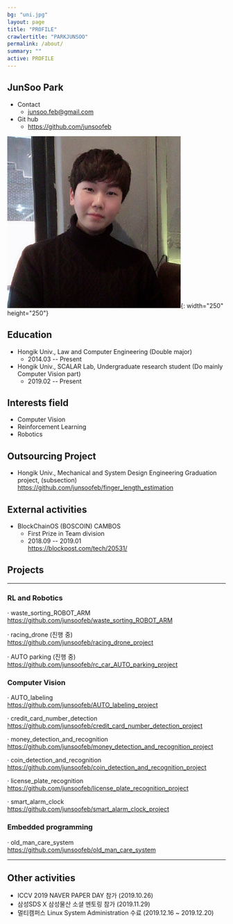 ```yaml
---
bg: "uni.jpg"
layout: page
title: "PROFILE"
crawlertitle: "PARKJUNSOO"
permalink: /about/
summary: ""
active: PROFILE
---
```


## JunSoo Park 
  * Contact  
    + junsoo.feb@gmail.com
  * Git hub  
    + <https://github.com/junsoofeb>  

![me](https://github.com/junsoofeb/junsoofeb.github.io/raw/master/assets/images/me.png){: width="250" height="250"}

## Education 
  * Hongik Univ., Law and Computer Engineering (Double major)  
    + 2014.03 -- Present  
  * Hongik Univ., SCALAR Lab, Undergraduate research student (Do mainly Computer Vision part)  
    + 2019.02 -- Present  
    
## Interests field  
  * Computer Vision
  * Reinforcement Learning 
  * Robotics  
   
## Outsourcing Project
  * Hongik Univ., Mechanical and System Design Engineering Graduation project, (subsection)    
      <https://github.com/junsoofeb/finger_length_estimation>  
      
## External activities
  * BlockChainOS (BOSCOIN) CAMBOS  
    + First Prize in Team division   
    + 2018.09 -- 2019.01   
      <https://blockpost.com/tech/20531/>   

## Projects
***
### RL and Robotics
  · waste_sorting_ROBOT_ARM  
  <https://github.com/junsoofeb/waste_sorting_ROBOT_ARM>   
  
  · racing_drone (진행 중)   
 <https://github.com/junsoofeb/racing_drone_project>  
    
  · AUTO parking (진행 중)   
  <https://github.com/junsoofeb/rc_car_AUTO_parking_project>  
     
### Computer Vision
  · AUTO_labeling   
  <https://github.com/junsoofeb/AUTO_labeling_project>  
      
  · credit_card_number_detection   
  <https://github.com/junsoofeb/credit_card_number_detection_project>
    
  · money_detection_and_recognition   
  <https://github.com/junsoofeb/money_detection_and_recognition_project>
    
  · coin_detection_and_recognition   
  <https://github.com/junsoofeb/coin_detection_and_recognition_project>
    
  · license_plate_recognition  
  <https://github.com/junsoofeb/license_plate_recognition_project>
    
  · smart_alarm_clock   
  <https://github.com/junsoofeb/smart_alarm_clock_project>
    
  
### Embedded programming
  · old_man_care_system  
  <https://github.com/junsoofeb/old_man_care_system>
    
***

## Other activities

  * ICCV 2019 NAVER PAPER DAY 참가 (2019.10.26)  
  * 삼성SDS X 삼성물산 소셜 멘토링 참가 (2019.11.29)  
  * 멀티캠퍼스 Linux System Administration 수료 (2019.12.16 ~ 2019.12.20)  

